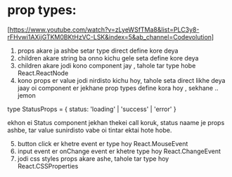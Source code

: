 # prop types:

[https://www.youtube.com/watch?v=zLyeWSfTMa8&list=PLC3y8-rFHvwi1AXijGTKM0BKtHzVC-LSK&index=5&ab_channel=Codevolution]

1.  props akare ja ashbe setar type direct define kore deya
2.  children akare string ba onno kichu gele seta define kore deya
3.  children akare jodi kono component jay , tahole tar type hobe React.ReactNode
4.  kono props er value jodi nirdisto kichu hoy, tahole seta direct likhe deya jaay oi component er jekhane prop types define kora hoy , sekhane .. jemon

type StatusProps = {
status: 'loading' | 'success' | 'error'
}

ekhon ei Status component jekhan thekei call koruk, status naame je props ashbe, tar value sunirdisto vabe oi tintar ektai hote hobe.

5. button click er khetre event er type hoy React.MouseEvent<HTMLButtonElement>
6. input event er onChange event er khetre type hoy React.ChangeEvent<HTMLInputElement>
7. jodi css styles props akare ashe, tahole tar type hoy React.CSSProperties
